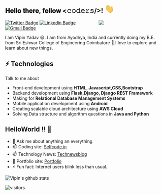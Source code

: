 <!-- ### Hi there 👋 -->
<h2> 𝐇𝐞𝐥𝐥𝐨 𝐭𝐡𝐞𝐫𝐞, 𝐟𝐞𝐥𝐥𝐨𝐰 <𝚌𝚘𝚍𝚎𝚛𝚜/>! <img src="https://raw.githubusercontent.com/ABSphreak/ABSphreak/master/gifs/Hi.gif" width="30px"></h2>

<img align='right' src='https://user-images.githubusercontent.com/5713670/87202985-820dcb80-c2b6-11ea-9f56-7ec461c497c3.gif' width='200"'>

[![Twitter Badge](https://img.shields.io/badge/-@vipin6673-1ca0f1?style=flat-square&labelColor=1ca0f1&logo=twitter&logoColor=white&link=https://twitter.com/vipin6673)](https://twitter.com/vipin6673) [![Linkedin Badge](https://img.shields.io/badge/-vipin6673-blue?style=flat-square&logo=Linkedin&logoColor=white&link=https://www.linkedin.com/in/vipin6673/)](https://www.linkedin.com/in/vipin6673/) 
[![Gmail Badge](https://img.shields.io/badge/-vipin6673@gmail.com-c14438?style=flat-square&logo=Gmail&logoColor=white&link=mailto:vipin6673@gmail.com)](mailto:vipin6673@gmail.com)

I am Vipin Yadav 😃. I am from Ayodhya, India and currently doing my B.E. from Sri Eshwar College of Engineering Coimbatore 🏫.I love to explore and learn about new things.

## ⚡ Technologies
Talk to me about
- Front-end development using **HTML, Javascript,CSS,Bootstrap**
- Backend development using **Flask,Django, Django REST Framework**
- Making for **Relational Database Management Systems**
- Mobile application development using **Android**
- Creating scalable cloud architecture using **AWS Cloud**
- Solving Data structure and algorithm questions in **Java and Python**
## HelloWorld !! 🤔
- 💬 Ask me about anything an everything.
- 📫 Coding site: [Selfcode.in](https://selfcode.in/)
- 📫 Technology News: [Technewsblog](https://technewsblog.in/)
- 🎯 Portfolio site: [Portfolio](https://vipin0.github.io/)
- ⚡ Fun fact: Internet users blink less than usual.

![Vipin's github stats](https://github-readme-stats.vercel.app/api?username=vipin0&hide=["issues"]&show_icons=true)

![visitors](https://visitor-badge.glitch.me/badge?page_id=vipin0.vipin0)


<!--
**vipin0/vipin0** is a ✨ _special_ ✨ repository because its `README.md` (this file) appears on your GitHub profile.

Here are some ideas to get you started:

- 🔭 I’m currently working on ...
- 🌱 I’m currently learning ...
- 👯 I’m looking to collaborate on ...
- 🤔 I’m looking for help with ...
- 💬 Ask me about ...
- 📫 How to reach me: ...
- 😄 Pronouns: ...
- ⚡ Fun fact: ...
-->
